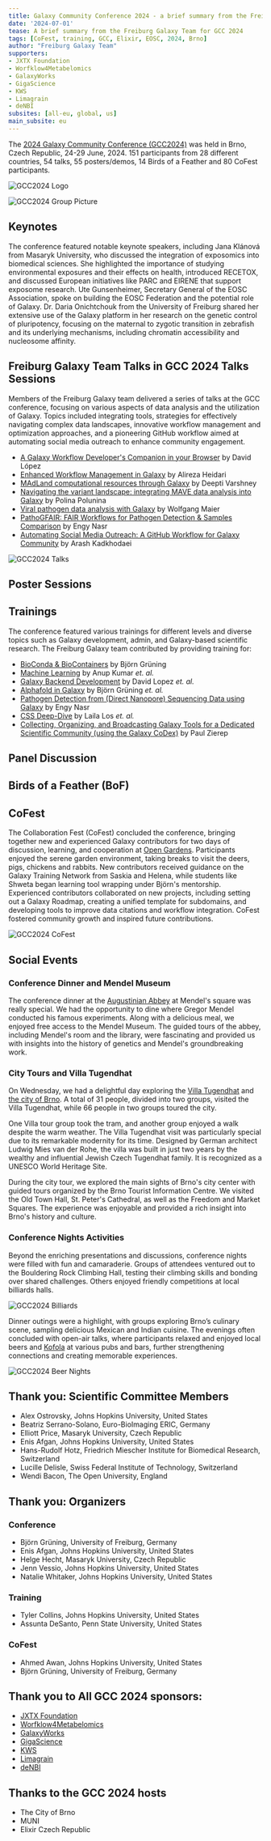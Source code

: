 ```yaml
---
title: Galaxy Community Conference 2024 - a brief summary from the Freiburg Galaxy Team!
date: '2024-07-01'
tease: A brief summary from the Freiburg Galaxy Team for GCC 2024
tags: [CoFest, training, GCC, Elixir, EOSC, 2024, Brno]
author: "Freiburg Galaxy Team"
supporters:
- JXTX Foundation
- Worfklow4Metabelomics
- GalaxyWorks
- GigaScience
- KWS
- Limagrain
- deNBI
subsites: [all-eu, global, us]
main_subsite: eu
---
```


The [2024 Galaxy Community Conference (GCC2024)](https://galaxyproject.org/events/gcc2024/) was held in Brno, Czech Republic, 24-29 June, 2024. 151 participants from 28 different countries, 54 talks, 55 posters/demos, 14 Birds of a Feather and 80 CoFest participants.

![GCC2024 Logo](gcc2024logo.png)

![GCC2024 Group Picture](gcc2024groupphoto.png)

## Keynotes

The conference featured notable keynote speakers, including Jana Klánová from Masaryk University, who discussed the integration of exposomics into biomedical sciences. She highlighted the importance of studying environmental exposures and their effects on health, introduced RECETOX, and discussed European initiatives like PARC and EIRENE that support exposome research. Ute Gunsenheimer, Secretary General of the EOSC Association, spoke on building the EOSC Federation and the potential role of Galaxy. Dr. Daria Onichtchouk from the University of Freiburg shared her extensive use of the Galaxy platform in her research on the genetic control of pluripotency, focusing on the maternal to zygotic transition in zebrafish and its underlying mechanisms, including chromatin accessibility and nucleosome affinity.

## Freiburg Galaxy Team Talks in GCC 2024 Talks Sessions

Members of the Freiburg Galaxy team delivered a series of talks at the GCC conference, focusing on various aspects of data analysis and the utilization of Galaxy. Topics included integrating tools, strategies for effectively navigating complex data landscapes, innovative workflow management and optimization approaches, and a pioneering GitHub workflow aimed at automating social media outreach to enhance community engagement. 

* [A Galaxy Workflow Developer's Companion in your Browser](https://docs.google.com/presentation/d/1tXtgGSrUHTsX7adxTr9AzCmdOf2zWn74S_LN3n5HM7U/edit) by David López
* [Enhanced Workflow Management in Galaxy](https://docs.google.com/presentation/d/1vyr7Qa7O2pJ2FZDVFQNlrQypXwhodhzUMTsusD9h6_0/edit#slide=id.g231410debac_0_0) by Alireza Heidari 
* [MAdLand computational resources through Galaxy](https://f1000research.com/slides/13-776) by Deepti Varshney
* [Navigating the variant landscape: integrating MAVE data analysis into Galaxy](https://docs.google.com/presentation/d/1LGqDHCVEmsYeWxTmLL2Hn4uPiH4PL0rWedBRO_fJdzY/edit#slide=id.p) by Polina Polunina
* [Viral pathogen data analysis with Galaxy](https://docs.google.com/presentation/d/15Df3YZVsDa4PwkBQtP4EMGHyzsovufzmpbgT6YSLgzU/edit) by Wolfgang Maier
* [PathoGFAIR: FAIR Workflows for Pathogen Detection & Samples Comparison](https://f1000research.com/slides/13-716) by Engy Nasr
* [Automating Social Media Outreach: A GitHub Workflow for Galaxy Community](https://f1000research.com/slides/13-759) by Arash Kadkhodaei

![GCC2024 Talks](gcc2024talks.jpg)

## Poster Sessions

## Trainings

The conference featured various trainings for different levels and diverse topics such as Galaxy development, admin, and Galaxy-based scientific research.
The Freiburg Galaxy team contributed by providing training for:

* [BioConda & BioContainers](https://galaxyproject.org/events/gcc2024/training/bioconda) by Björn Grüning
* [Machine Learning](https://galaxyproject.org/events/gcc2024/training/machine-learning) by Anup Kumar *et. al.*
* [Galaxy Backend Development](https://galaxyproject.org/events/gcc2024/training/backend-dev) by David Lopez *et. al.*
* [Alphafold in Galaxy](https://galaxyproject.org/events/gcc2024/training/alphafold) by Björn Grüning *et. al.*
* [Pathogen Detection from (Direct Nanopore) Sequencing Data using Galaxy](https://galaxyproject.org/events/gcc2024/training/microbiome-analysis) by Engy Nasr
* [CSS Deep-Dive](https://galaxyproject.org/events/gcc2024/training/frontend-dev) by Laila Los *et. al.*
* [Collecting, Organizing, and Broadcasting Galaxy Tools for a Dedicated Scientific Community (using the Galaxy CoDex)](https://galaxyproject.org/events/gcc2024/training/frontend-dev) by Paul Zierep

## Panel Discussion

## Birds of a Feather (BoF)

## CoFest

The Collaboration Fest (CoFest) concluded the conference, bringing together new and experienced Galaxy contributors for two days of discussion, learning, and cooperation at [Open Gardens](https://www.otevrenazahrada.cz/). Participants enjoyed the serene garden environment, taking breaks to visit the deers, pigs, chickens and rabbits. New contributors received guidance on the Galaxy Training Network from Saskia and Helena, while students like Shweta began learning tool wrapping under Björn's mentorship. Experienced contributors collaborated on new projects, including setting out a Galaxy Roadmap, creating a unified template for subdomains, and developing tools to improve data citations and workflow integration. CoFest fostered community growth and inspired future contributions.

![GCC2024 CoFest](gcc2024CoFest.jpg)

## Social Events

### Conference Dinner and Mendel Museum

The conference dinner at the [Augustinian Abbey](https://en.wikipedia.org/wiki/St_Thomas%27s_Abbey,_Brno) at Mendel's square was really special. We had the opportunity to dine where Gregor Mendel conducted his famous experiments. Along with a delicious meal, we enjoyed free access to the Mendel Museum. The guided tours of the abbey, including Mendel's room and the library, were fascinating and provided us with insights into the history of genetics and Mendel's groundbreaking work.

### City Tours and Villa Tugendhat

On Wednesday, we had a delightful day exploring the [Villa Tugendhat](https://www.tugendhat.eu/en/) and [the city of Brno](https://www.gotobrno.cz/en/explore-brno/). A total of 31 people, divided into two groups, visited the Villa Tugendhat, while 66 people in two groups toured the city.

One Villa tour group took the tram, and another group enjoyed a walk despite the warm weather. The Villa Tugendhat visit was particularly special due to its remarkable modernity for its time. Designed by German architect Ludwig Mies van der Rohe, the villa was built in just two years by the wealthy and influential Jewish Czech Tugendhat family. It is recognized as a UNESCO World Heritage Site.

During the city tour, we explored the main sights of Brno's city center with guided tours organized by the Brno Tourist Information Centre. We visited the Old Town Hall, St. Peter's Cathedral, as well as the Freedom and Market Squares. The experience was enjoyable and provided a rich insight into Brno's history and culture.

### Conference Nights Activities

Beyond the enriching presentations and discussions, conference nights were filled with fun and camaraderie. Groups of attendees ventured out to the Bouldering Rock Climbing Hall, testing their climbing skills and bonding over shared challenges. Others enjoyed friendly competitions at local billiards halls.

![GCC2024 Billiards](gcc2024billiards.jpg)

Dinner outings were a highlight, with groups exploring Brno’s culinary scene, sampling delicious Mexican and Indian cuisine. The evenings often concluded with open-air talks, where participants relaxed and enjoyed local beers and [Kofola](https://en.wikipedia.org/wiki/Kofola) at various pubs and bars, further strengthening connections and creating memorable experiences.

![GCC2024 Beer Nights](gcc2024beer.jpg)

## Thank you: Scientific Committee Members

* Alex Ostrovsky, Johns Hopkins University, United States
* Beatriz Serrano-Solano, Euro-BioImaging ERIC, Germany
* Elliott Price, Masaryk University, Czech Republic
* Enis Afgan, Johns Hopkins University, United States
* Hans-Rudolf Hotz, Friedrich Miescher Institute for Biomedical Research, Switzerland
* Lucille Delisle, Swiss Federal Institute of Technology, Switzerland
* Wendi Bacon, The Open University, England

## Thank you: Organizers

### Conference

* Björn Grüning, University of Freiburg, Germany
* Enis Afgan, Johns Hopkins University, United States
* Helge Hecht, Masaryk University, Czech Republic
* Jenn Vessio, Johns Hopkins University, United States
* Natalie Whitaker, Johns Hopkins University, United States

### Training

* Tyler Collins, Johns Hopkins University, United States
* Assunta DeSanto, Penn State University, United States

### CoFest

* Ahmed Awan, Johns Hopkins University, United States
* Björn Grüning, University of Freiburg, Germany

## Thank you to All GCC 2024 sponsors:

* [JXTX Foundation](https://jxtxfoundation.org/)
* [Worfklow4Metabelomics](https://workflow4metabolomics.org/)
* [GalaxyWorks](https://galaxyworks.io/)
* [GigaScience](https://academic.oup.com/gigascience)
* [KWS](https://www.kws.com/corp/en/)
* [Limagrain](https://www.limagrain.com/en)
* [deNBI](https://www.denbi.de/)

## Thanks to the GCC 2024 hosts

* The City of Brno
* MUNI
* Elixir Czech Republic
